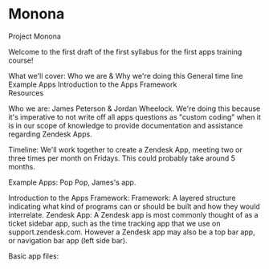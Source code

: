 # Monona
Project Monona

Welcome to the first draft of the first syllabus for the first apps training course! 

What we'll cover: 
Who we are & Why we're doing this
General time line
Example Apps
Introduction to the Apps Framework  
Resources 

Who we are: James Peterson & Jordan Wheelock. We're doing this because it's imperative to not write off all apps questions as "custom coding" when it is in our scope of knowledge to provide documentation and assistance regarding Zendesk Apps. 

Timeline: We'll work together to create a Zendesk App, meeting two or three times per month on Fridays. This could probably take around 5 months. 

Example Apps: Pop Pop, James's app. 

Introduction to the Apps Framework: 
Framework: A layered structure indicating what kind of programs can or should be built and how they would interrelate. 
Zendesk App: A Zendesk app is most commonly thought of as a ticket sidebar app, such as the time tracking app that we use on support.zendesk.com. However a Zendesk app may also be a top bar app, or navigation bar app (left side bar). 

Basic app files: 